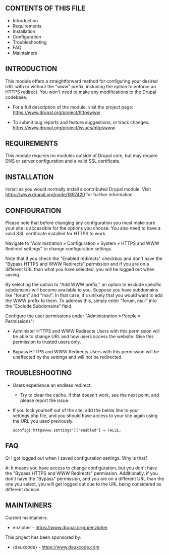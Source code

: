 CONTENTS OF THIS FILE
---------------------

 * Introduction
 * Requirements
 * Installation
 * Configuration
 * Troubleshooting
 * FAQ
 * Maintainers


INTRODUCTION
------------

This module offers a straightforward method for configuring your desired URL
with or without the "www" prefix, including the option to enforce an HTTPS
redirect. You won't need to make any modifications to the Drupal codebase.

 * For a full description of the module, visit the project page:
   https://www.drupal.org/project/httpswww

 * To submit bug reports and feature suggestions, or track changes:
   https://www.drupal.org/project/issues/httpswww


REQUIREMENTS
------------

This module requires no modules outside of Drupal core, but may require DNS
or server configuration and a valid SSL certificate.


INSTALLATION
------------

Install as you would normally install a contributed Drupal module.
Visit https://www.drupal.org/node/1897420 for further information.


CONFIGURATION
-------------

Please note that before changing any configuration you must make sure your site
is accessible for the options you choose. You also need to have a valid SSL
certificate installed for HTTPS to work.

Navigate to "Administration » Configuration » System » HTTPS and WWW Redirect
settings" to change configuration settings.

Note that if you check the "Enabled redirects" checkbox and don't have the
"Bypass HTTPS and WWW Redirects" permission and if you are on a different URL
than what you have selected, you will be logged out when saving.

By selecting the option to "Add WWW prefix," an option to exclude specific
subdomains will become available to you. Suppose you have subdomains like
"forum" and "mail". In that case, it's unlikely that you would want to add the
WWW prefix to them. To address this, simply enter "forum, mail" into the
"Exclude Subdomains" field.

Configure the user permissions under "Administration » People » Permissions":

 * Administer HTTPS and WWW Redirects
   Users with this permission will be able to change URL and how users access
   the website. Give this permission to trusted users only.

 * Bypass HTTPS and WWW Redirects
   Users with this permission will be unaffected by the settings and will not
   be redirected.


TROUBLESHOOTING
---------------

  * Users experience an endless redirect.

    - Try to clear the cache. If that doesn't work, see the next point, and
      please report the issue.

  * If you lock yourself out of the site, add the below line to your
    settings.php file, and you should have access to your site again using the
    URL you used previously.

        $config['httpswww.settings']['enabled'] = FALSE;


FAQ
---

Q: I got logged out when I saved configuration settings. Why is that?

A: It means you have access to change configuration, but you don't have the
"Bypass HTTPS and WWW Redirects" permission. Additionally, if you don't have the
"Bypass" permission, and you are on a different URL than the one you select, you
will get logged out due to the URL being considered as different domain.


MAINTAINERS
-----------

Current maintainers:

 * enzipher - https://www.drupal.org/u/enzipher

This project has been sponsored by:

 * {deuxcode} - https://www.deuxcode.com
